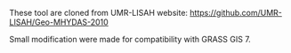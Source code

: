 These tool are cloned from UMR-LISAH website: https://github.com/UMR-LISAH/Geo-MHYDAS-2010

Small modification were made for compatibility with GRASS GIS 7.
